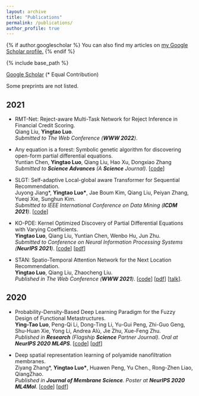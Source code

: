 ```yaml
---
layout: archive
title: "Publications"
permalink: /publications/
author_profile: true
---
```


{% if author.googlescholar %}
  You can also find my articles on <u><a href="{{author.googlescholar}}">my Google Scholar profile</a>.</u>
{% endif %}

{% include base_path %}

[Google Scholar](https://scholar.google.com/citations?user=g_MmNEoAAAAJ) (\* Equal Contribution)  
  
  Some preprints are not listed.
  
## 2021
* RMT-Net: Reject-aware Multi-Task Network for Reject Inference in Financial Credit Scoring.  
Qiang Liu, __Yingtao Luo__.  
*Submitted to The Web Conference (__WWW 2022__)*.

* Any equation is a forest: Symbolic genetic algorithm for discovering open-form partial differential equations.  
Yuntian Chen, __Yingtao Luo__, Qiang Liu, Hao Xu, Dongxiao Zhang  
*Submitted to __Science Advances__ (A __Science__ Journal)*. [[code](https://github.com/yingtaoluo/PDE-Discovery-with-Evolutionary-Tree-Search)]  

* SLGT: Self-adaptive Local-global aware Transformer for Sequential Recommendation.  
Juyong Jiang\*, __Yingtao Luo\*__, Jae Boum Kim, Qiang Liu, Peiyan Zhang, Yueqi Xie, Sunghun Kim.  
*Submitted to IEEE International Conference on Data Mining (__ICDM 2021__)*. [[code](https://github.com/juyongjiang/SLGT)]  
  
* KO-PDE: Kernel Optimized Discovery of Partial Differential Equations with Varying Coefficients.  
__Yingtao Luo__, Qiang Liu, Yuntian Chen, Wenbo Hu, Jun Zhu.  
*Submitted to Conference on Neural Information Processing Systems (__NeurIPS 2021__)*. [[code](https://github.com/yingtaoluo/Nonparametric-Learning-PDE-Random-Coefficient)]  [[pdf](https://arxiv.org/abs/2106.01078)]

* STAN: Spatio-Temporal Attention Network for the Next Location Recommendation.  
__Yingtao Luo__, Qiang Liu, Zhaocheng Liu.  
*Published in The Web Conference (__WWW 2021__)*. [[code](https://github.com/yingtaoluo/Spatial-Temporal-Attention-Network-for-POI-Recommendation)]  [[pdf](https://doi.org/10.1145/3442381.3449998)]  [[talk](https://www.youtube.com/watch?v=ajNzESvOvzs)].

## 2020
* Probability-Density-Based Deep Learning Paradigm for the Fuzzy Design of Functional Metastructures.  
__Ying-Tao Luo__, Peng-Qi Li, Dong-Ting Li, Yu-Gui Peng, Zhi-Guo Geng,  
Shu-Huan Xie, Yong Li, Andrea Alù, Jie Zhu, Xue-Feng Zhu.  
*Published in __Research__ (Flagship __Science__ Partner Journal). Oral at __NeurIPS 2020 ML4PS__*. [[code](github.com/yingtaoluo/Probabilistic-density-network)]  [[pdf](https://doi.org/10.1016/j.memsci.2020.118910)]
  
* Deep spatial representation learning of polyamide nanofiltration membranes.  
Ziyang Zhang\*, __Yingtao Luo\*__, Huawen Peng, Yu Chen., Rong-Zhen Liao, QiangZhao.  
*Published in __Journal of Membrane Science__. Poster at __NeurIPS 2020 ML4Mol__*. [[code](https://github.com/yingtaoluo/Nanofiltration-Membrane-Deep-Learning)]  [[pdf](https://doi.org/10.34133/2020/8757403)] 

